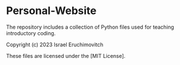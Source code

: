 # Personal-Website
The repository includes a collection of Python files used for teaching introductory coding.

Copyright (c) 2023 Israel Eruchimovitch

These files are licensed under the [MIT License].
